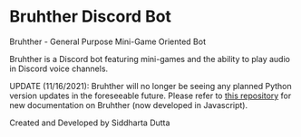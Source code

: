 # Bruhther Discord Bot
Bruhther - General Purpose Mini-Game Oriented Bot

Bruhther is a Discord bot featuring mini-games and the ability to play audio in Discord voice channels.

UPDATE (11/16/2021): Bruhther will no longer be seeing any planned Python version updates in the foreseeable future. Please refer to [this repository](https://github.com/SiddhartaDutta/Bruhther-Bot-JS) for new documentation on Bruhther (now developed in Javascript).

Created and Developed by Siddharta Dutta
